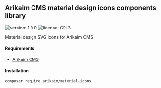 ## Arikaim CMS material design icons components library
![version: 1.0.0](https://img.shields.io/github/release/arikaim/material-icons.svg)
![license: GPL3](https://img.shields.io/badge/License-GPLv3-blue.svg)

Material design SVG icons for Arikaim CMS



#### Requirements   
  * [Arikaim CMS](https://github.com/arikaim/arikaim)



#### Installation

```sh
composer require arikaim/material-icons
```

